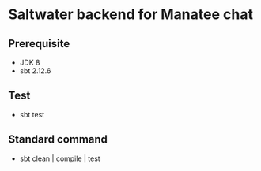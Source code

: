 # Saltwater backend for Manatee chat

## Prerequisite
* JDK 8
* sbt 2.12.6


## Test
* sbt test

## Standard command
* sbt clean | compile | test
